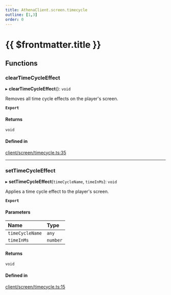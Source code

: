 ```yaml
---
title: AthenaClient.screen.timecycle
outline: [1,3]
order: 0
---
```


# {{ $frontmatter.title }}


## Functions

### clearTimeCycleEffect

▸ **clearTimeCycleEffect**(): `void`

Removes all time cycle effects on the player's screen.

**`Export`**

#### Returns

`void`

#### Defined in

[client/screen/timecycle.ts:35](https://github.com/Stuyk/altv-athena/blob/2ba937d/src/core/client/screen/timecycle.ts#L35)

___

### setTimeCycleEffect

▸ **setTimeCycleEffect**(`timeCycleName`, `timeInMs`): `void`

Applies a time cycle effect to the player's screen.

**`Export`**

#### Parameters

| Name | Type |
| :------ | :------ |
| `timeCycleName` | `any` |
| `timeInMs` | `number` |

#### Returns

`void`

#### Defined in

[client/screen/timecycle.ts:15](https://github.com/Stuyk/altv-athena/blob/2ba937d/src/core/client/screen/timecycle.ts#L15)
